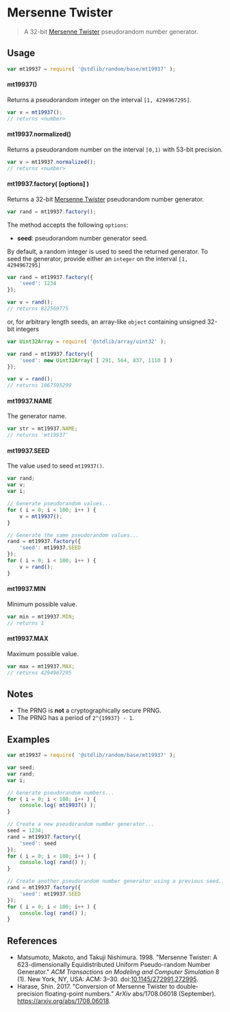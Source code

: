 <!--

@license Apache-2.0

Copyright (c) 2018 The Stdlib Authors.

Licensed under the Apache License, Version 2.0 (the "License");
you may not use this file except in compliance with the License.
You may obtain a copy of the License at

   http://www.apache.org/licenses/LICENSE-2.0

Unless required by applicable law or agreed to in writing, software
distributed under the License is distributed on an "AS IS" BASIS,
WITHOUT WARRANTIES OR CONDITIONS OF ANY KIND, either express or implied.
See the License for the specific language governing permissions and
limitations under the License.

-->

# Mersenne Twister

> A 32-bit [Mersenne Twister][mersenne-twister] pseudorandom number generator.

<section class="usage">

## Usage

```javascript
var mt19937 = require( '@stdlib/random/base/mt19937' );
```

#### mt19937()

Returns a pseudorandom integer on the interval `[1, 4294967295]`.

```javascript
var v = mt19937();
// returns <number>
```

#### mt19937.normalized()

Returns a pseudorandom number on the interval `[0,1)` with 53-bit precision.

```javascript
var v = mt19937.normalized();
// returns <number>
```

#### mt19937.factory( \[options] )

Returns a 32-bit [Mersenne Twister][mersenne-twister] pseudorandom number generator.

```javascript
var rand = mt19937.factory();
```

The method accepts the following `options`:

-   **seed**: pseudorandom number generator seed.

By default, a random integer is used to seed the returned generator. To seed the generator, provide either an `integer` on the interval `[1, 4294967295]`

```javascript
var rand = mt19937.factory({
    'seed': 1234
});

var v = rand();
// returns 822569775
```

or, for arbitrary length seeds, an array-like `object` containing unsigned 32-bit integers

```javascript
var Uint32Array = require( '@stdlib/array/uint32' );

var rand = mt19937.factory({
    'seed': new Uint32Array( [ 291, 564, 837, 1110 ] )
});

var v = rand();
// returns 1067595299
```

#### mt19937.NAME

The generator name.

```javascript
var str = mt19937.NAME;
// returns 'mt19937'
```

#### mt19937.SEED

The value used to seed `mt19937()`.

```javascript
var rand;
var v;
var i;

// Generate pseudorandom values...
for ( i = 0; i < 100; i++ ) {
    v = mt19937();
}

// Generate the same pseudorandom values...
rand = mt19937.factory({
    'seed': mt19937.SEED
});
for ( i = 0; i < 100; i++ ) {
    v = rand();
}
```

#### mt19937.MIN

Minimum possible value.

```javascript
var min = mt19937.MIN;
// returns 1
```

#### mt19937.MAX

Maximum possible value.

```javascript
var max = mt19937.MAX;
// returns 4294967295
```

</section>

<!-- /.usage -->

<section class="notes">

## Notes

-   The PRNG is **not** a cryptographically secure PRNG.
-   The PRNG has a period of `2^{19937} - 1`.

</section>

<!-- /.notes -->

<section class="examples">

## Examples

<!-- eslint no-undef: "error" -->

```javascript
var mt19937 = require( '@stdlib/random/base/mt19937' );

var seed;
var rand;
var i;

// Generate pseudorandom numbers...
for ( i = 0; i < 100; i++ ) {
    console.log( mt19937() );
}

// Create a new pseudorandom number generator...
seed = 1234;
rand = mt19937.factory({
    'seed': seed
});
for ( i = 0; i < 100; i++ ) {
    console.log( rand() );
}

// Create another pseudorandom number generator using a previous seed...
rand = mt19937.factory({
    'seed': mt19937.SEED
});
for ( i = 0; i < 100; i++ ) {
    console.log( rand() );
}
```

</section>

<!-- /.examples -->


<section class="references">

## References

-   Matsumoto, Makoto, and Takuji Nishimura. 1998. "Mersenne Twister: A 623-dimensionally Equidistributed Uniform Pseudo-random Number Generator." _ACM Transactions on Modeling and Computer Simulation_ 8 (1). New York, NY, USA: ACM: 3–30. doi:[10.1145/272991.272995][@matsumoto:1998a].
-   Harase, Shin. 2017. "Conversion of Mersenne Twister to double-precision floating-point numbers." _ArXiv_ abs/1708.06018 (September). <https://arxiv.org/abs/1708.06018>.

</section>

<!-- /.references -->

<section class="links">

[mersenne-twister]: https://en.wikipedia.org/wiki/Mersenne_Twister

[@matsumoto:1998a]: https://doi.org/10.1145/272991.272995

</section>

<!-- /.links -->
